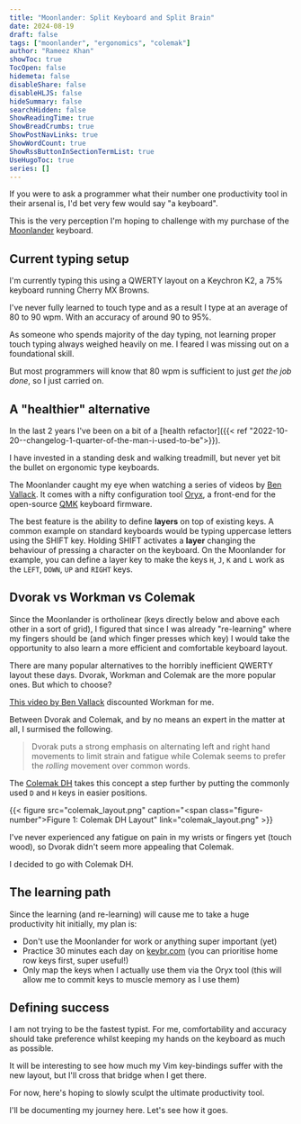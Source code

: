 ```yaml
---
title: "Moonlander: Split Keyboard and Split Brain"
date: 2024-08-19
draft: false
tags: ["moonlander", "ergonomics", "colemak"]
author: "Rameez Khan"
showToc: true
TocOpen: false
hidemeta: false
disableShare: false
disableHLJS: false
hideSummary: false
searchHidden: false
ShowReadingTime: true
ShowBreadCrumbs: true
ShowPostNavLinks: true
ShowWordCount: true
ShowRssButtonInSectionTermList: true
UseHugoToc: true
series: []
---
```


If you were to ask a programmer what their number one productivity tool in their arsenal is, I'd bet very few would say "a keyboard".

This is the very perception I'm hoping to challenge with my purchase of the [Moonlander](https://www.zsa.io/moonlander) keyboard. 

## Current typing setup

I'm currently typing this using a QWERTY layout on a Keychron K2, a 75% keyboard running Cherry MX Browns. 

I've never fully learned to touch type and as a result I type at an average of 80 to 90 wpm. With an accuracy of around 90 to 95%.

As someone who spends majority of the day typing, not learning proper touch typing always weighed heavily on me. I feared I was missing out on a foundational skill.

But most programmers will know that 80 wpm is sufficient to just _get the job done_, so I just carried on.

## A "healthier" alternative

In the last 2 years I've been on a bit of a [health refactor]({{< ref "2022-10-20--changelog-1-quarter-of-the-man-i-used-to-be">}}). 

I have invested in a standing desk and walking treadmill, but never yet bit the bullet on ergonomic type keyboards. 

The Moonlander caught my eye when watching a series of videos by [Ben Vallack](https://www.youtube.com/channel/UC4NNPgQ9sOkBjw6GlkgCylg).
It comes with a nifty configuration tool [Oryx](https://configure.zsa.io), a front-end for the open-source [QMK](https://github.com/qmk/qmk_firmware) keyboard firmware. 

The best feature is the ability to define **layers** on top of existing keys. A common example on standard keyboards would be typing uppercase letters using the SHIFT key. Holding SHIFT activates a **layer** changing the behaviour of pressing a character on the keyboard. On the Moonlander for example, you can define a layer key to make the keys `H`, `J`, `K` and `L` work as the `LEFT`, `DOWN`, `UP` and `RIGHT` keys.

## Dvorak vs Workman vs Colemak

Since the Moonlander is ortholinear (keys directly below and above each other in a sort of grid), I figured that since I was already "re-learning" where my fingers should be (and which finger presses which key) I would take the opportunity to also learn a more efficient and comfortable keyboard layout.

There are many popular alternatives to the horribly inefficient QWERTY layout these days. Dvorak, Workman and Colemak are the more popular ones. But which to choose?

[This video by Ben Vallack](https://www.youtube.com/watch?v=SjeidYNFWvM) discounted Workman for me.

Between Dvorak and Colemak, and by no means an expert in the matter at all, I surmised the following.

> Dvorak puts a strong emphasis on alternating left and right hand movements to limit strain and fatigue while Colemak seems to prefer the _rolling_ movement over common words.

The [Colemak DH](https://colemakmods.github.io/mod-dh/) takes this concept a step further by putting the commonly used `D` and `H` keys in easier positions.

{{< figure src="colemak_layout.png" caption="<span class=\"figure-number\">Figure 1: </span>Colemak DH Layout" link="colemak_layout.png" >}}

I've never experienced any fatigue on pain in my wrists or fingers yet (touch wood), so Dvorak didn't seem more appealing that Colemak.

I decided to go with Colemak DH.

## The learning path

Since the learning (and re-learning) will cause me to take a huge productivity hit initially, my plan is:
- Don't use the Moonlander for work or anything super important (yet)
- Practice 30 minutes each day on [keybr.com](http://keybr.com/) (you can prioritise home row keys first, super useful!)
- Only map the keys when I actually use them via the Oryx tool (this will allow me to commit keys to muscle memory as I use them)

## Defining success

I am not trying to be the fastest typist. For me, comfortability and accuracy should take preference whilst keeping my hands on the keyboard as much as possible. 

It will be interesting to see how much my Vim key-bindings suffer with the new layout, but I'll cross that bridge when I get there.

For now, here's hoping to slowly sculpt the ultimate productivity tool. 

I'll be documenting my journey here. Let's see how it goes.